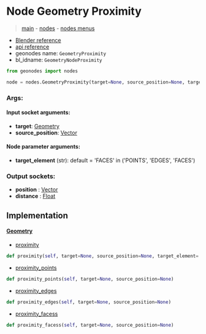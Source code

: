 # Node Geometry Proximity

> [main](../structure.md) - [nodes](nodes.md) - [nodes menus](nodes_menus.md)

- [Blender reference](https://docs.blender.org/manual/en/latest/modeling/geometry_nodes/geometry/geometry_proximity.html)
- [api reference](https://docs.blender.org/api/current/bpy.types.GeometryNodeProximity.html)
- geonodes name: `GeometryProximity`
- bl_idname: `GeometryNodeProximity`

```python
from geonodes import nodes

node = nodes.GeometryProximity(target=None, source_position=None, target_element='FACES')
```

### Args:

#### Input socket arguments:

- **target**: [Geometry](Geometry.md)
- **source_position**: [Vector](Vector.md)

#### Node parameter arguments:

- **target_element** (str): default = 'FACES' in ('POINTS', 'EDGES', 'FACES')

### Output sockets:

- **position** : [Vector](Vector.md)
- **distance** : [Float](Float.md)

## Implementation

#### [Geometry](Geometry.md)

 - [proximity](Geometry.md#proximity)
  ```python
  def proximity(self, target=None, source_position=None, target_element='FACES')
  ```

 - [proximity_points](Geometry.md#proximity_points)
  ```python
  def proximity_points(self, target=None, source_position=None)
  ```

 - [proximity_edges](Geometry.md#proximity_edges)
  ```python
  def proximity_edges(self, target=None, source_position=None)
  ```

 - [proximity_facess](Geometry.md#proximity_facess)
  ```python
  def proximity_facess(self, target=None, source_position=None)
  ```

